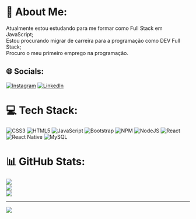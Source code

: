 # 💫 About Me:
Atualmente estou estudando para me formar como Full Stack em JavaScript;<br>Estou procurando migrar de carreira para a programação como DEV Full Stack;<br>Procuro o meu primeiro emprego na programação. 


## 🌐 Socials:
[![Instagram](https://img.shields.io/badge/Instagram-%23E4405F.svg?logo=Instagram&logoColor=white)](https://instagram.com/@lucasmendes814) [![LinkedIn](https://img.shields.io/badge/LinkedIn-%230077B5.svg?logo=linkedin&logoColor=white)](https://linkedin.com/in/https://www.linkedin.com/in/lucas-mendes-5318101a7?lipi=urn%3Ali%3Apage%3Ad_flagship3_profile_view_base_contact_details%3BEPDyLOB9TMem57utPuKI%2FA%3D%3D) 

# 💻 Tech Stack:
![CSS3](https://img.shields.io/badge/css3-%231572B6.svg?style=for-the-badge&logo=css3&logoColor=white) ![HTML5](https://img.shields.io/badge/html5-%23E34F26.svg?style=for-the-badge&logo=html5&logoColor=white) ![JavaScript](https://img.shields.io/badge/javascript-%23323330.svg?style=for-the-badge&logo=javascript&logoColor=%23F7DF1E) ![Bootstrap](https://img.shields.io/badge/bootstrap-%238511FA.svg?style=for-the-badge&logo=bootstrap&logoColor=white) ![NPM](https://img.shields.io/badge/NPM-%23CB3837.svg?style=for-the-badge&logo=npm&logoColor=white) ![NodeJS](https://img.shields.io/badge/node.js-6DA55F?style=for-the-badge&logo=node.js&logoColor=white) ![React](https://img.shields.io/badge/react-%2320232a.svg?style=for-the-badge&logo=react&logoColor=%2361DAFB) ![React Native](https://img.shields.io/badge/react_native-%2320232a.svg?style=for-the-badge&logo=react&logoColor=%2361DAFB) ![MySQL](https://img.shields.io/badge/mysql-%2300000f.svg?style=for-the-badge&logo=mysql&logoColor=white)
# 📊 GitHub Stats:
![](https://github-readme-stats.vercel.app/api?username=14lucas-mendes&theme=blue-green&hide_border=false&include_all_commits=false&count_private=false)<br/>
![](https://github-readme-streak-stats.herokuapp.com/?user=14lucas-mendes&theme=blue-green&hide_border=false)<br/>
![](https://github-readme-stats.vercel.app/api/top-langs/?username=14lucas-mendes&theme=blue-green&hide_border=false&include_all_commits=false&count_private=false&layout=compact)

---
[![](https://visitcount.itsvg.in/api?id=14lucas-mendes&icon=0&color=8)](https://visitcount.itsvg.in)

<!-- Proudly created with GPRM ( https://gprm.itsvg.in ) -->